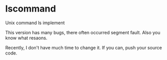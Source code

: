 lscommand
=========

Unix command ls implement

This version has many bugs, there often occurred segment fault. Also you know what resaons.

Recently, I don't have much time to change it. If you can, push your source code.
